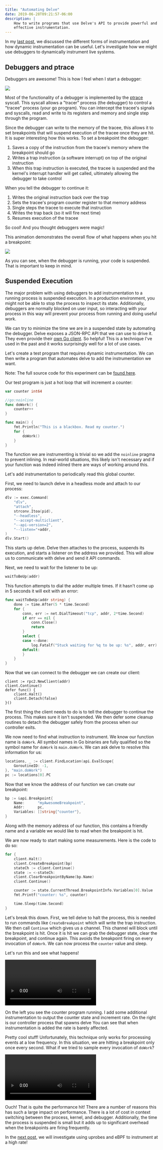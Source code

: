 ```yaml
---
title: "Automating Delve"
date: 2019-06-28T09:21:57-06:00
description: |
    How to write programs that use Delve's API to provide powerful and
    effective instrumentation.
---
```


In my [last post][last-post], we discussed the different forms of
instrumentation and how dynamic instrumentation can be useful. Let's
investigate how we might use debuggers to dynamically instrument live systems.

## Debuggers and ptrace

Debuggers are awesome! This is how I feel when I start a debugger:

<img src="/images/gdb.png" data-animated-src="/images/gdb.gif" class="hover-gif" />

Most of the functionality of a debugger is implemented by the [ptrace][ptrace]
syscall. This syscall allows a "tracer" process (the debugger) to control a
"tracee" process (your go program). You can intercept the tracee's signals and syscalls, read
and write to its registers and memory and single step through the program.

Since the debugger can write to the memory of the tracee, this allows it to
set breakpoints that will suspend execution of the tracee once they are hit.
It is super interesting how this works. To set a breakpoint the debugger:

1. Saves a copy of the instruction from the tracee's memory where the
   breakpoint should go
1. Writes a trap instruction (a software interrupt) on top of the original
   instruction
1. When this trap instruction is executed, the tracee is suspended and the
   kernel's interrupt handler will get called, ultimately allowing the
   debugger to take control

When you tell the debugger to continue it:

1. Writes the original instruction back over the trap
1. Sets the tracee's program counter register to that memory address
1. Single steps the tracee to execute that instruction
1. Writes the trap back (so it will fire next time)
1. Resumes execution of the tracee

So cool! And you thought debuggers were magic!

This animation demonstrates the overall flow of what happens when you hit a
breakpoint:

<img src="/images/ptrace-breakpoint.png" data-animated-src="/images/ptrace-breakpoint.gif" class="hover-gif" />

As you can see, when the debugger is running, your code is suspended. That is
important to keep in mind.

## Suspended Execution

The major problem with using debuggers to add instrumentation to a running
process is suspended execution. In a production environment, you might not be
able to stop the process to inspect its state. Additionally, debuggers are
normally blocked on user input, so interacting with your process in this way
will prevent your process from running and doing useful work.

We can try to minimize the time we are in a suspended state by automating the
debugger. Delve exposes a JSON-RPC API that we can use to drive it. They even
provide their [own Go client][delve-api-client]. So helpful! This is a
technique I've used in the past and it works surprisingly well for a lot of
use cases.

Let's create a test program that requires dynamic instrumentation. We can then
write a program that automates delve to add the instrumentation we want.

Note: The full source code for this experiment can be [found
here][automating-delve-src].

Our test program is just a hot loop that will increment a counter:

```go
var counter int64

//go:noinline
func doWork() {
	counter++
}

func main() {
	fmt.Println("This is a blackbox. Read my counter.")
	for {
		doWork()
	}
}
```

The function we are instrumenting is trivial so we add the `noinline` pragma
to prevent inlining. In real-world situations, this likely isn't necessary and
if your function was indeed inlined there are ways of working around this.

Let's add instrumentation to periodically read this global counter.

First, we need to launch delve in a headless mode and attach to our process:

```go
dlv := exec.Command(
	"dlv",
	"attach",
	strconv.Itoa(pid),
	"--headless",
	"--accept-multiclient",
	"--api-version=2",
	"--listen="+addr,
)
dlv.Start()
```

This starts up delve. Delve then attaches to the process, suspends its execution, and
starts a listener on the address we provided. This will allow us to communicate
with delve and send it API commands.

Next, we need to wait for the listener to be up:

```go
waitToBeUp(addr)
```

This function attempts to dial the adder multiple times. If it hasn't come up
in 5 seconds it will exit with an error:

```go
func waitToBeUp(addr string) {
	done := time.After(5 * time.Second)
	for {
		conn, err := net.DialTimeout("tcp", addr, 2*time.Second)
		if err == nil {
			conn.Close()
			return
		}
		select {
		case <-done:
			log.Fatalf("Stuck waiting for %q to be up: %s", addr, err)
		default:
		}
	}
}
```

Now that we can connect to the debugger we can create our client:

```
client := rpc2.NewClient(addr)
client.Continue()
defer func() {
	client.Halt()
	client.Detach(false)
}()
```

The first thing the client needs to do is to tell the debugger to continue the
process. This makes sure it isn't suspended. We then defer some cleanup
routines to detach the debugger safely from the process when our controller
exits.

We now need to find what instruction to instrument. We know our function name
is `doWork`. All symbol names in Go binaries are fully qualified so the symbol
name for `doWork` is `main.doWork`. We can ask delve to resolve this
information for us:

```go
locations, _ := client.FindLocation(api.EvalScope{
	GoroutineID: -1,
}, "main.doWork")
pc := locations[0].PC
```

Now that we know the address of our function we can create our breakpoint:

```go
bp := &api.Breakpoint{
	Name:      "myAwesomeBreakpoint",
	Addr:      pc,
	Variables: []string{"counter"},
}
```

Along with the memory address of our function, this contains a friendly
name and a variable we would like to read when the breakpoint is hit.

We are now ready to start making some measurements. Here is the code to do so:

```go
for {
	client.Halt()
	client.CreateBreakpoint(bp)
	stateCh := client.Continue()
	state := <-stateCh:
	client.ClearBreakpointByName(bp.Name)
	client.Continue()

	counter := state.CurrentThread.BreakpointInfo.Variables[0].Value
	fmt.Printf("counter: %s", counter)

	time.Sleep(time.Second)
}
```

Let's break this down. First, we tell delve to halt the process, this is needed
to run commands like `CreateBreakpoint` which will write the trap instruction.
We then call `Continue` which gives us a channel. This channel will block until
the breakpoint is hit. Once it is hit we can grab the debugger state, clear
the breakpoint, and continue again. This avoids the breakpoint firing on every
invocation of `doWork`. We can now process the `counter` value and sleep.

Let's run this and see what happens!

<video controls>
    <source src="/video/counter-lowhz.mp4" type="video/mp4">
</video>

On the left you see the counter program running. I add some additional
instrumentation to output the counter state and increment rate.  On the right
is our controller process that spawns delve You can see that when
instrumentation is added the rate is barely affected.

Pretty cool stuff! Unfortunately, this technique only works for processing
events at a low frequency. In this situation, we are hitting a breakpoint only
once every second. What if we tried to sample every invocation of `doWork`?

<video controls>
    <source src="/video/counter-highhz.mp4" type="video/mp4">
</video>

Ouch! That is quite the performance hit! There are a number of reasons this
has such a large impact on performance. There is a lot of cost in context
switching between the process, kernel, and debugger. Additionally, the time
the process is suspended is small but it adds up to significant overhead when
the breakpoints are firing frequently.

In the [next post][next-post], we will investigate using uprobes and eBPF to
instrument at a high rate!

[last-post]: /posts/instrumentation-and-go/
[next-post]: #
[gdb]: /images/gdb.gif
[ptrace]: http://man7.org/linux/man-pages/man2/ptrace.2.html
[delve-api-client]: https://godoc.org/github.com/go-delve/delve/service/rpc2#RPCClient
[automating-delve-src]: https://github.com/jasonkeene/wat/tree/master/src/automating-delve
